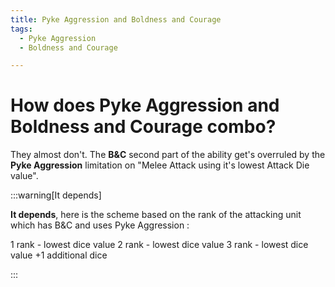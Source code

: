 ```yaml
---
title: Pyke Aggression and Boldness and Courage
tags:
  - Pyke Aggression
  - Boldness and Courage

---
```


# How does Pyke Aggression and Boldness and Courage combo?

They almost don't. The **B&C** second part of the ability get's overruled by the **Pyke Aggression** limitation on "Melee Attack using it's lowest Attack Die value".

:::warning[It depends]

**It depends**, here is the scheme based on the rank of the attacking unit which has B&C and uses Pyke Aggression : 

1 rank - lowest dice value
2 rank - lowest dice value
3 rank - lowest dice value +1 additional dice

:::

